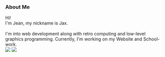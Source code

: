 <h3><b>About Me</b></h3>

Hi!<br>
I'm Jean, my nickname is Jax. <br>
<br>
I'm into web development along with retro computing and low-level graphics programming.
Currently, I'm working on my Website and School-work.
<br>
<img src="https://img.shields.io/badge/eth-0x7235049a2cabb5950f670A0Fe6858B2102d85C82-blue">
<img src="https://img.shields.io/badge/discord-jax%236681-#5865F2">
